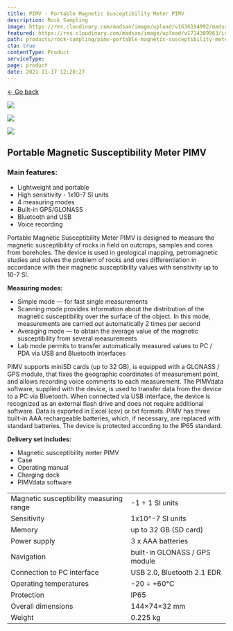 ```yaml
---
title: PIMV - Portable Magnetic Susceptibility Meter PIMV
description: Rock Sampling
image: https://res.cloudinary.com/madsan/image/upload/v1636194992/madsan-stock/IMG_3200_nsgux0.jpg
featured: https://res.cloudinary.com/madsan/image/upload/v1714309963/image1_z6j941.jpg
path: products/rock-sampling/pimv-portable-magnetic-susceptibility-meter-pimv
cta: true
contentType: Product
serviceType: 
page: product
date: 2021-11-17 12:20:27
---
```


[←  Go back](/en/products/rock-sampling)

[![](https://res.cloudinary.com/madsan/image/upload/v1714309963/image1_z6j941.jpg)](https://res.cloudinary.com/madsan/image/upload/v1714309963/image1_z6j941.jpg)

<div class="row">

<div class="col-md-2">

[![](https://res.cloudinary.com/madsan/image/upload/v1714309964/image3_y7i43s.jpg)](https://res.cloudinary.com/madsan/image/upload/v1714309964/image3_y7i43s.jpg)

</div>
<div class="col-md-2">

[![](https://res.cloudinary.com/madsan/image/upload/v1714309963/image2_uz4iun.jpg)](https://res.cloudinary.com/madsan/image/upload/v1714309963/image2_uz4iun.jpg)

</div>

</div>

## Portable Magnetic Susceptibility Meter PIMV

### Main features:

*   Lightweight and portable
*   High sensitivity - 1x10-7 SI units
*   4 measuring modes
*   Built-in GPS/GLONASS
*   Bluetooth and USB
*   Voice recording


Portable Magnetic Susceptibility Meter PIMV is designed to measure the magnetic susceptibility of rocks in field on outcrops, samples and cores from boreholes. The device is used in geological mapping, petromagnetic studies and solves the problem of rocks and ores differentiation in accordance with their magnetic susceptibility values with sensitivity up to 10-7 SI.

**Measuring modes:**

*   Simple mode — for fast single measurements
*   Scanning mode provides information about the distribution of the magnetic susceptibility over the surface of the object. In this mode, measurements are carried out automatically 2 times per second
*   Averaging mode — to obtain the average value of the magnetic susceptibility from several measurements
*   Lab mode permits to transfer automatically measured values to PC / PDA via USB and Bluetooth interfaces


PIMV supports miniSD cards (up to 32 GB), is equipped with a GLONASS / GPS module, that fixes the geographic coordinates of measurement point, and allows recording voice comments to each measurement. The PIMVdata software, supplied with the device, is used to transfer data from the device to a PC via Bluetooth. When connected via USB interface, the device is recognized as an external flash drive and does not require additional software. Data is exported in Excel (csv) or txt formats. PIMV has three built-in AAA rechargeable batteries, which, if necessary, are replaced with standard batteries. The device is protected according to the IP65 standard.

**Delivery set includes:**

*   Magnetic susceptibility meter PIMV
*   Case
*   Operating manual
*   Charging dock
*   PIMVdata software


<div class="table-responsive"> 

|                                         |                               |
|-----------------------------------------|-------------------------------|
| Magnetic susceptibility measuring range | -1 ÷ 1 SI units               |
| Sensitivity                             | 1x10^-7 SI units              |
| Memory                                  | up to 32 GB (SD card)         |
| Power supply                            | 3 x AAA batteries             |
| Navigation                              | built-in GLONASS / GPS module |
| Connection to PC interface              | USB 2.0, Bluetooth 2.1 EDR    |
| Operating temperatures                  | -20 ÷ +60°С                   |
| Protection                              | IP65                          |
| Overall dimensions                      | 144×74×32 mm                  |
| Weight                                  | 0.225 kg                      |


</div>
